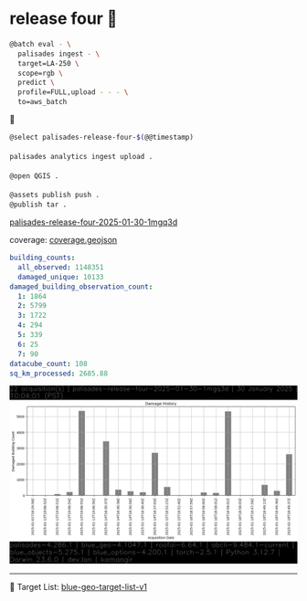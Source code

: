 # release four 🎰

```bash
@batch eval - \
  palisades ingest - \
  target=LA-250 \
  scope=rgb \
  predict \
  profile=FULL,upload - - - \
  to=aws_batch
```

🎰

```bash
@select palisades-release-four-$(@@timestamp)

palisades analytics ingest upload .

@open QGIS .

@assets publish push .
@publish tar .
```


[palisades-release-four-2025-01-30-1mgq3d](https://kamangir-public.s3.ca-central-1.amazonaws.com/palisades-release-four-2025-01-30-1mgq3d.tar.gz)

coverage: [coverage.geojson](https://github.com/kamangir/assets/blob/main/palisades-release-four-2025-01-30-1mgq3d/coverage.geojson)

```yaml
building_counts:
  all_observed: 1148351
  damaged_unique: 10133
damaged_building_observation_count:
  1: 1864
  2: 5799
  3: 1722
  4: 294
  5: 339
  6: 25
  7: 90
datacube_count: 108
sq_km_processed: 2685.88

```

![image](https://github.com/kamangir/assets/blob/main/palisades-release-four-2025-01-30-1mgq3d/damage-history.png?raw=true)

---

🎯 Target List: [blue-geo-target-list-v1](https://kamangir-public.s3.ca-central-1.amazonaws.com/blue-geo-target-list-v1.tar.gz)
